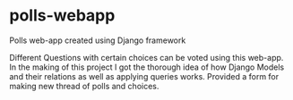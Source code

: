 # polls-webapp
Polls web-app created using Django framework

Different Questions with certain choices can be voted using this web-app. In the making of this project I got the thorough idea of how Django Models and their relations as well as applying queries works. Provided a form for making new thread of polls and choices.
